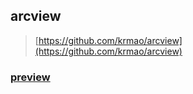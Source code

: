 ## arcview

> [https://github.com/krmao/arcview](https://github.com/krmao/arcview)

### [preview](https://github.com/krmao/arcview?tab=readme-ov-file#preview)